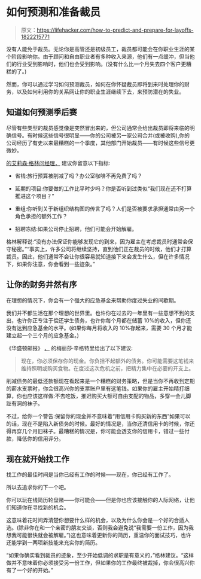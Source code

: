 # 如何预测和准备裁员

> 原文：<https://lifehacker.com/how-to-predict-and-prepare-for-layoffs-1822215771>

没有人能免于裁员。无论你是高管还是初级员工，裁员都可能会在你职业生涯的某个阶段影响你。由于顾问和自由职业者有多种收入来源，他们有一点缓冲，但当他们的行业受到影响时，他们也会受到影响。(没有什么比一个月失去四个客户更糟糕的了。)



然而，你可以通过学习如何预测裁员，如何在你怀疑裁员即将到来时处理你的财务，以及如何利用你的关系网让你的职业生涯继续下去，来预防潜在的失业。

## 知道如何预测季后赛

尽管有些类型的裁员感觉像是突然冒出来的，但公司通常会给出裁员即将来临的明确信号。有时候这些信号很明显——你的公司被另一家公司合并(或被收购),你的公司经历了有史以来最糟糕的一个季度，其他部门开始裁员——有时候这些信号更微妙。

[的艾莉森·格林问经理，](http://www.askamanager.org/) 建议你留意以下指标:

*   省钱:旅行预算被削减了吗？办公室咖啡不再免费了吗？

*   延期的项目:你要做的工作比平时少吗？你是否听到过类似“我们现在还不打算推进这个项目？”
*   重组:你听到关于新组织结构图的传言了吗？人们是否被要求承担通常由另一个角色承担的额外工作？
*   招聘冻结:如果公司停止招聘，他们可能会开始解雇。

格林解释说:“没有办法保证你能够发现它的到来，因为雇主在考虑裁员时通常会保守秘密。”“事实上，许多公司将继续坚持，直到他们正在裁员的时候，他们才打算裁员。因此，他们通常不会让你很容易就知道接下来会发生什么，但在许多情况下，如果你注意，你会看到一些迹象。”

## 让你的财务井然有序

在理想的情况下，你会有一个强大的应急基金来帮助你度过失业的间歇期。

我们并不都生活在那个理想的世界里。也许你在过去的一年里有一些意想不到的支出，也许你正专注于偿还学生债务，也许你每个月都在储蓄 10%的收入，但你还没有达到应急基金的水平。(如果你每月将收入的 10%存起来，需要 30 个月才能建立起一个三个月的应急基金。)

《华盛顿邮报》 [、](https://www.washingtonpost.com/news/get-there/wp/2018/01/16/think-you-might-lose-your-income-four-money-moves-to-make-now/?utm_term=.c5d2417dec78) 的梅丽莎·辛格特里给出了以下建议:

> 现在，你必须保存你的现金。你负担不起额外的债务。你可能需要这笔钱来维持照明或购买食物。在度过这次危机之前，把精力集中在必要的开支上。

削减债务的最低还款额现在看起来是一个糟糕的财务策略，但是当你不再收到定期的薪水支票时，你会很高兴你的支票账户里有这笔钱。如果你的雇主开始精打细算，你也应该这样做:不去吃饭，推迟购买大额可自由支配的物品，多穿一会儿脚趾有洞的袜子。

不过，给你一个警告:保留你的现金并不意味着“用信用卡购买新的东西”如果可以的话，现在不是陷入新债务的时候。最好的情况是，当你还清信用卡的时候，你还得再穿几个月旧袜子。最糟糕的情况是，你可能会透支你的信用卡，错过一些付款，降低你的信用评分。

## 现在就开始找工作

找工作的最佳时间是当你已经有工作的时候——现在，你已经有工作了。

所以去追求你的下一个吧。

你可以玩在线简历轮盘赌——你可能会——但是你也应该接触你的人际网络，让他们知道你在寻找新的机会。

这意味着花时间弄清楚你想要什么样的机会，以及为什么你会是一个好的合适人选。(除非你在和一个亲密的朋友交谈，否则我会避免说“我需要一份工作，因为我想我可能很快就会被解雇。”)这也意味着更新你的简历，重温你的面试技巧，也许还能学到一两项新技能来充实你的简历。

“如果你确实看到裁员的迹象，至少开始低调的求职是有意义的，”格林建议。“这样做并不意味着你必须接受另一份工作，但如果你的工作最终被裁掉，你会很高兴你有了一个好的开始。”